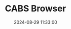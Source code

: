 ---
layout: post
title: CABS Browser
summary: 
date: '2024-08-29 11:33:00'
tags: [Atari, Atari ST, Tools]
---